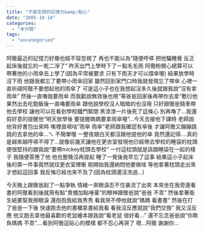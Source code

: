 ```yaml
---
title: "不能忽視的記憶力&amp;貼心"
date: "2005-10-14"
categories: 
  - "未分類"
tags: 
  - "uncategoried"
---
```


阿徹最近的記憶力好像也經不容忽視了 再也不能以為”隨便呼哢 把他騙睡覺 反正起床後就忘的一乾二淨了” 昨天出門上學時下了一點毛毛雨 阿徹粉開心總算可以帶著他的小雨傘去上學了(因為平常被要求 只有下雨天才可以撐傘喔) 結果放學時沒下雨 他跟我都忘了要帶小雨傘回家 雖然回到家門口時我就發現忘了帶傘 心裡一直祈禱阿徹不要想起他的雨傘了 可是這小子也在我想起沒多久後就跟我說”沒有拿雨傘” 然後一直嚕我要雨傘 而我勸說無效後也用”等爸爸回家後再帶你去拿”敷衍他 果然出去吃飽飯後一直嚕要雨傘 跟他說學校沒人暗暗的也沒用 只好跟徹爸騎車帶他去學校 讓他可以在看到學校鐵門緊閉 黑漆漆一片後死了這條心 別再嚕了…我還假好意的提醒他”明天放學後 要提醒媽媽要拿雨傘喔”…今天去接他下課時 老師說他背好書包出來時 嘴裡直嘀咕”雨傘 雨傘”老師跟我確認有傘後 才讓阿徹又蹦蹦跳跳的去拿他的傘…ㄟ 不簡單喔 一整夜跟白天都沒跟他提他的傘 竟然還記得….真的是越來越呼哢不得了…就像前幾天讓他在更衣室發現他已經帶去學校的睡袋的枕頭 便很堅持的跟我說”要帶mickey枕頭去學校” 一付這枕頭就是該跟睡袋在一起的樣子 我隨便答應了他 他也整晚沒再提起 睡了一覺後我早忘了這事 結果這小子起床後的第一件事竟然就往更衣室裡衝 剛開始我還納悶他要做啥 等他拿著枕頭走出來才想起這回事 我反悔已經也來不及了(因為枕頭還沒洗過…)

今天晚上跟徹爸起了一點爭執 情緒一來眼淚忍不住暴流了出來 本來坐在我旁邊看書的阿徹看到後就用有點”責備加點唾棄”的眼神跟徹爸說”爸爸 不乖” 然後拿著衛生紙要幫我擦眼淚 還抱抱我給我秀秀 看我哭不停他就說”媽媽 看書書” 然後在打了爸爸一下後 快速跑去他的書櫃拿書給我看 看我沒反應就說”我們交換” 我又沒反應 他又跑去拿他最喜歡的老鼠繪本跟我說”看老鼠 很好看…” 還不忘念爸爸說”你欺負媽媽 不乖”….看到阿徹這貼心的模樣 都不忍心再哭了 嗯…阿徹 謝謝你…
